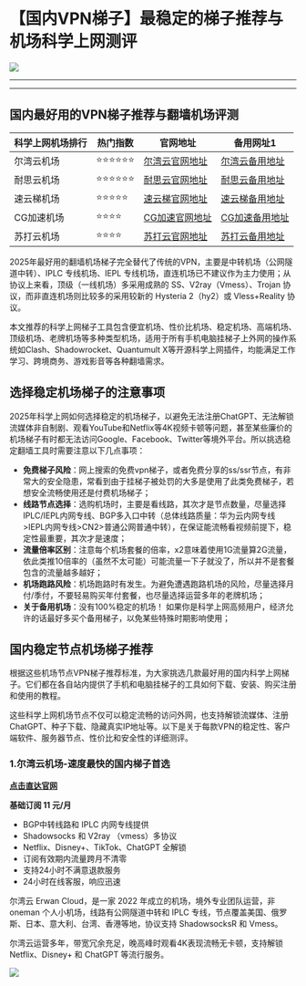 # 【国内VPN梯子】最稳定的梯子推荐与机场科学上网测评

<!DOCTYPE html>
<html>
<head>
 <meta charset="utf-8">
</head>
<body>
<a href="https://ihaoke.vip"><img src="https://www.cnvintage.org/assets/files/2024-12-28/1735370832-850663-vpn.png"> </a>
</body>
</html>

----
----

## 国内最好用的VPN梯子推荐与翻墙机场评测

|  科学上网机场排行   | 热门指数 | 官网地址  | 备用网址1 | 
|  ----  | ----  | ---- | ---- |
| 尔湾云机场 | ⭐⭐⭐⭐⭐⭐ | [尔湾云官网地址](https://go.1vpn.cc/ewan) | [尔湾云备用地址](https://go.51tz.cc/fjcloud) |
| 耐思云机场 | ⭐⭐⭐⭐⭐⭐ | [耐思云官网地址](https://go.1vpn.cc/nisi) | [耐思云备用地址](https://go.51tz.cc/nicecloud) |
| 速云梯机场 | ⭐⭐⭐⭐⭐ | [速云梯官网地址](https://go.1vpn.cc/suyu) | [速云梯备用地址](https://go.51tz.cc/sycloud) |
| CG加速机场 | ⭐⭐⭐⭐ | [CG加速官网地址](https://go.1vpn.cc/cybg) | [CG加速备用地址](https://go.51tz.cc/cyber) |
| 苏打云机场 | ⭐⭐⭐⭐ | [苏打云官网地址](https://go.1vpn.cc/soda) | [苏打云备用地址](https://go.51tz.cc/sodacloud) |

2025年最好用的翻墙机场梯子完全替代了传统的VPN，主要是中转机场（公网隧道中转）、IPLC 专线机场、IEPL 专线机场，直连机场已不建议作为主力使用；从协议上来看，顶级（一线机场）多采用成熟的 SS、V2ray（Vmess）、Trojan 协议，而非直连机场则比较多的采用较新的 Hysteria 2（hy2）或 Vless+Reality 协议。

本文推荐的科学上网梯子工具包含便宜机场、性价比机场、稳定机场、高端机场、顶级机场、老牌机场等多种类型机场，适用于所有手机电脑挂梯子上外网的操作系统如Clash、Shadowrocket、Quantumult X等开源科学上网插件，均能满足工作学习、跨境商务、游戏影音等各种翻墙需求。

## 选择稳定机场梯子的注意事项

2025年科学上网如何选择稳定的机场梯子，以避免无法注册ChatGPT、无法解锁流媒体非自制剧、观看YouTube和Netflix等4K视频卡顿等问题，甚至某些廉价的机场梯子有时都无法访问Google、Facebook、Twitter等境外平台。所以挑选稳定翻墙工具时需要注意以下几点事项：

* **免费梯子风险**：网上搜索的免费vpn梯子，或者免费分享的ss/ssr节点，有非常大的安全隐患，常看到由于挂梯子被处罚的大多是使用了此类免费梯子，若想安全流畅使用还是付费机场梯子；
* **线路节点选择**：选购机场时，主要是看线路，其次才是节点数量，尽量选择IPLC/IEPL内网专线、BGP多入口中转（总体线路质量：华为云内网专线>IEPL内网专线>CN2>普通公网普通中转），在保证能流畅看视频前提下，稳定性最重要，其次才是速度；
* **流量倍率区别**：注意每个机场套餐的倍率，x2意味着使用1G流量算2G流量，依此类推10倍率的（虽然不太可能）可能流量一下子就没了，所以并不是套餐包含的流量越多越好；
* **机场跑路风险**：机场跑路时有发生。为避免遭遇跑路机场的风险，尽量选择月付/季付，不要轻易购买年付套餐，也尽量选择运营多年的老牌机场；
* **关于备用机场**：没有100%稳定的机场！ 如果你是科学上网高频用户，经济允许的话最好多买个备用梯子，以免某些特殊时期影响使用；

## 国内稳定节点机场梯子推荐

根据这些机场节点VPN梯子推荐标准，为大家挑选几款最好用的国内科学上网梯子。它们都在各自站内提供了手机和电脑挂梯子的工具如何下载、安装、购买注册和使用的教程。

这些科学上网机场节点不仅可以稳定流畅的访问外网，也支持解锁流媒体、注册ChatGPT、种子下载、隐藏真实IP地址等。以下是关于每款VPN的稳定性、客户端软件、服务器节点、性价比和安全性的详细测评。

### 1.尔湾云机场-速度最快的国内梯子首选 
[**点击直达官网**](https://go.1vpn.cc/ewan)

**基础订阅 11 元/月**

* BGP中转线路和 IPLC 内网专线提供
* Shadowsocks 和 V2ray （vmess）多协议
* Netflix、Disney+、TikTok、ChatGPT 全解锁
* 订阅有效期内流量跨月不清零
* 支持24小时不满意退款服务
* 24小时在线客服，响应迅速

尔湾云 Erwan Cloud，是一家 2022 年成立的机场，境外专业团队运营，非 oneman 个人小机场，线路有公网隧道中转和 IPLC 专线，节点覆盖美国、俄罗斯、日本、意大利、台湾、香港等地，协议支持 ShadowsocksR 和 Vmess。

尔湾云运营多年，带宽冗余充足，晚高峰时观看4K表现流畅无卡顿，支持解锁 Netflix、Disney+ 和 ChatGPT 等流行服务。

![](https://www.cnvintage.org/assets/files/2024-12-22/1734865053-912902-3ddbfc5c-dc96-4f92-a363-decf638a9d40.jpeg)
